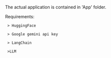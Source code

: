 The actual application is contained in 'App' folder.

Requirements:

     > HuggingFace

     > Google gemini api key
     
     > LangChain
     
     >LLM
